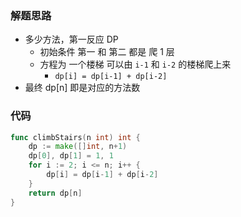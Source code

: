 ### 解题思路

- 多少方法，第一反应 DP
  - 初始条件 第一 和 第二 都是 爬 1 层
  - 方程为 一个楼梯 可以由 `i-1` 和 `i-2` 的楼梯爬上来
    - `dp[i] = dp[i-1] + dp[i-2]`
- 最终 dp[n] 即是对应的方法数

### 代码

```go
func climbStairs(n int) int {
	dp := make([]int, n+1)
	dp[0], dp[1] = 1, 1
	for i := 2; i <= n; i++ {
		dp[i] = dp[i-1] + dp[i-2]
	}
	return dp[n]
}
```

